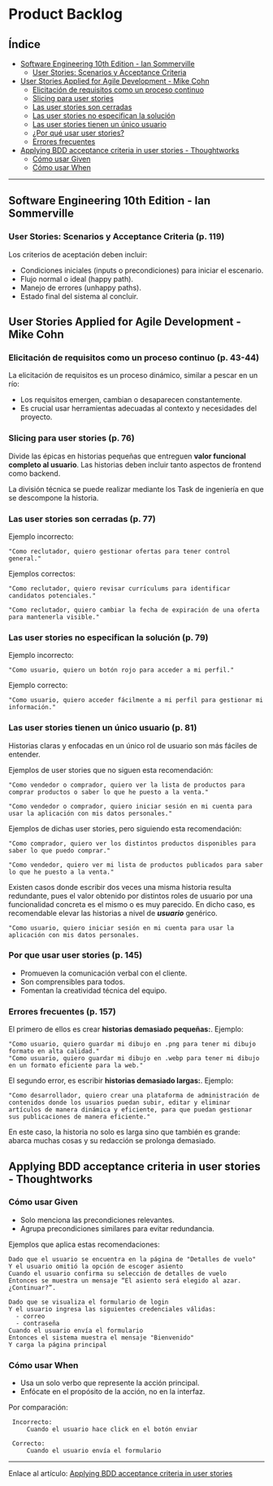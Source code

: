 # Product Backlog

## Índice

- [Software Engineering 10th Edition - Ian Sommerville](#software-engineering-10th-edition---ian-sommerville)
  - [User Stories: Scenarios y Acceptance Criteria](#user-stories-scenarios-y-acceptance-criteria-p-119)
- [User Stories Applied for Agile Development - Mike Cohn](#user-stories-applied-for-agile-development---mike-cohn)
  - [Elicitación de requisitos como un proceso continuo](#elicitación-de-requisitos-como-un-proceso-continuo-p-43-44)
  - [Slicing para user stories](#slicing-para-user-stories-p-76)
  - [Las user stories son cerradas](#las-user-stories-son-cerradas-p-77)
  - [Las user stories no especifican la solución](#las-user-stories-no-especifican-la-solución-p-79)
  - [Las user stories tienen un único usuario](#las-user-stories-tienen-un-único-usuario-p-81)
  - [¿Por qué usar user stories?](#por-que-usar-user-stories-p-145)
  - [Errores frecuentes](#errores-frecuentes-p-157)
- [Applying BDD acceptance criteria in user stories - Thoughtworks](#applying-bdd-acceptance-criteria-in-user-stories---thoughtworks)
  - [Cómo usar Given](#cómo-usar-given)
  - [Cómo usar When](#cómo-usar-when)

---

## Software Engineering 10th Edition - Ian Sommerville

### User Stories: Scenarios y Acceptance Criteria (p. 119)

Los criterios de aceptación deben incluir:

- Condiciones iniciales (inputs o precondiciones) para iniciar el escenario.
- Flujo normal o ideal (happy path).
- Manejo de errores (unhappy paths).
- Estado final del sistema al concluir.

## User Stories Applied for Agile Development - Mike Cohn

### Elicitación de requisitos como un proceso continuo (p. 43-44)

La elicitación de requisitos es un proceso dinámico, similar a pescar en un río:

- Los requisitos emergen, cambian o desaparecen constantemente.
- Es crucial usar herramientas adecuadas al contexto y necesidades del proyecto.

### Slicing para user stories (p. 76)

Divide las épicas en historias pequeñas que entreguen **valor funcional completo al usuario**. Las historias deben incluir tanto aspectos de frontend como backend.

La división técnica se puede realizar mediante los Task de ingeniería en que se descompone la historia.

### Las user stories son cerradas (p. 77)

Ejemplo incorrecto:

    "Como reclutador, quiero gestionar ofertas para tener control general."

Ejemplos correctos:

    "Como reclutador, quiero revisar currículums para identificar candidatos potenciales."

    "Como reclutador, quiero cambiar la fecha de expiración de una oferta para mantenerla visible."

### Las user stories no especifican la solución (p. 79)

Ejemplo incorrecto:

    "Como usuario, quiero un botón rojo para acceder a mi perfil."

Ejemplo correcto:

    "Como usuario, quiero acceder fácilmente a mi perfil para gestionar mi información."

### Las user stories tienen un único usuario (p. 81)

Historias claras y enfocadas en un único rol de usuario son más fáciles de entender.

Ejemplos de user stories que no siguen esta recomendación:

    "Como vendedor o comprador, quiero ver la lista de productos para comprar productos o saber lo que he puesto a la venta."

    "Como vendedor o comprador, quiero iniciar sesión en mi cuenta para usar la aplicación con mis datos personales."

Ejemplos de dichas user stories, pero siguiendo esta recomendación:

    "Como comprador, quiero ver los distintos productos disponibles para saber lo que puedo comprar."

    "Como vendedor, quiero ver mi lista de productos publicados para saber lo que he puesto a la venta."

Existen casos donde escribir dos veces una misma historia resulta redundante, pues el valor obtenido por distintos roles de usuario por una funcionalidad concreta es el mismo o es muy parecido. En dicho caso, es recomendable elevar las historias a nivel de ***usuario*** genérico.

    "Como usuario, quiero iniciar sesión en mi cuenta para usar la aplicación con mis datos personales.

### Por que usar user stories (p. 145)

- Promueven la comunicación verbal con el cliente.
- Son comprensibles para todos.
- Fomentan la creatividad técnica del equipo.

### Errores frecuentes (p. 157)

El primero de ellos es crear **historias demasiado pequeñas:**. Ejemplo:

    "Como usuario, quiero guardar mi dibujo en .png para tener mi dibujo formato en alta calidad."
    "Como usuario, quiero guardar mi dibujo en .webp para tener mi dibujo en un formato eficiente para la web."

El segundo error, es escribir **historias demasiado largas:**. Ejemplo:

    "Como desarrollador, quiero crear una plataforma de administración de contenidos donde los usuarios puedan subir, editar y eliminar artículos de manera dinámica y eficiente, para que puedan gestionar sus publicaciones de manera eficiente."

En este caso, la historia no solo es larga sino que también es grande: abarca muchas cosas y su redacción se prolonga demasiado.

## Applying BDD acceptance criteria in user stories - Thoughtworks

### Cómo usar Given

- Solo menciona las precondiciones relevantes.
- Agrupa precondiciones similares para evitar redundancia.

Ejemplos que aplica estas recomendaciones:

    Dado que el usuario se encuentra en la página de "Detalles de vuelo"
    Y el usuario omitió la opción de escoger asiento
    Cuando el usuario confirma su selección de detalles de vuelo
    Entonces se muestra un mensaje “El asiento será elegido al azar. ¿Continuar?”.

    Dado que se visualiza el formulario de login
    Y el usuario ingresa las siguientes credenciales válidas:
      - correo
      - contraseña
    Cuando el usuario envía el formulario
    Entonces el sistema muestra el mensaje "Bienvenido"
    Y carga la página principal

### Cómo usar When

- Usa un solo verbo que represente la acción principal.
- Enfócate en el propósito de la acción, no en la interfaz.

Por comparación:

     Incorrecto:
         Cuando el usuario hace click en el botón enviar
         
     Correcto:
         Cuando el usuario envía el formulario

---

Enlace al artículo: [Applying BDD acceptance criteria in user stories](https://www.thoughtworks.com/insights/blog/applying-bdd-acceptance-criteria-user-stories)
